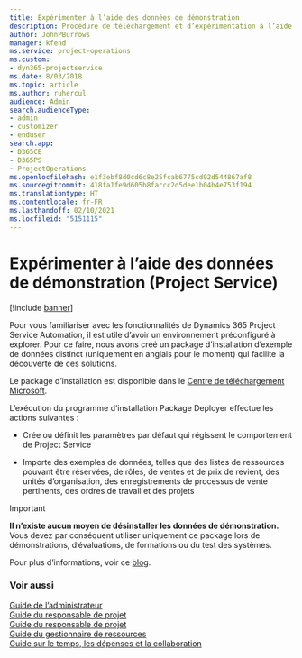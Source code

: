 ```yaml
---
title: Expérimenter à l’aide des données de démonstration
description: Procédure de téléchargement et d’expérimentation à l’aide des données de démonstration pour Project Service Automation
author: JohnPBurrows
manager: kfend
ms.service: project-operations
ms.custom:
- dyn365-projectservice
ms.date: 8/03/2018
ms.topic: article
ms.author: ruhercul
audience: Admin
search.audienceType:
- admin
- customizer
- enduser
search.app:
- D365CE
- D365PS
- ProjectOperations
ms.openlocfilehash: e1f3ebf8d0cd6c8e25fcab6775cd92d544867af8
ms.sourcegitcommit: 418fa1fe9d605b8faccc2d5dee1b04b4e753f194
ms.translationtype: HT
ms.contentlocale: fr-FR
ms.lasthandoff: 02/10/2021
ms.locfileid: "5151115"
---
```

# <a name="experiment-with-demo-data-project-service"></a>Expérimenter à l’aide des données de démonstration (Project Service)

[!include [banner](../includes/psa-now-project-operations.md)]

Pour vous familiariser avec les fonctionnalités de Dynamics 365 Project Service Automation, il est utile d’avoir un environnement préconfiguré à explorer. Pour ce faire, nous avons créé un package d’installation d’exemple de données distinct (uniquement en anglais pour le moment) qui facilite la découverte de ces solutions. 

Le package d’installation est disponible dans le [Centre de téléchargement Microsoft](https://go.microsoft.com/fwlink/?linkid=859966).  

L’exécution du programme d’installation Package Deployer effectue les actions suivantes : 
  
-   Crée ou définit les paramètres par défaut qui régissent le comportement de Project Service  
  
-   Importe des exemples de données, telles que des listes de ressources pouvant être réservées, de rôles, de ventes et de prix de revient, des unités d’organisation, des enregistrements de processus de vente pertinents, des ordres de travail et des projets    
  
> [!IMPORTANT]
> **Il n’existe aucun moyen de désinstaller les données de démonstration.** Vous devez par conséquent utiliser uniquement ce package lors de démonstrations, d’évaluations, de formations ou du test des systèmes.

Pour plus d’informations, voir ce [blog](https://blogs.msdn.microsoft.com/crm/2017/10/24/microsoft-dynamics-365-for-field-service-and-project-service-automation-sample-data).





  
### <a name="see-also"></a>Voir aussi  
 [Guide de l’administrateur](../psa/admin-guide.md)   
 [Guide du responsable de projet](../psa/account-manager-guide.md)   
 [Guide du responsable de projet](../psa/project-manager-guide.md)   
 [Guide du gestionnaire de ressources](../psa/resource-manager-guide.md)   
 [Guide sur le temps, les dépenses et la collaboration](../psa/time-expense-collaboration-guide.md)
